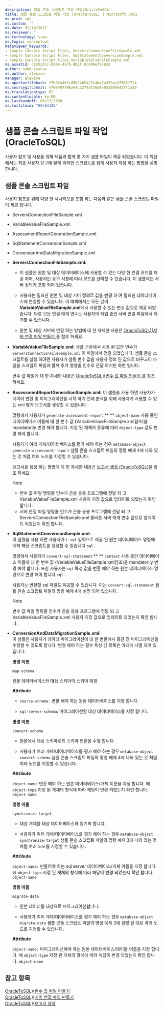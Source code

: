 ```yaml
---
description: 샘플 콘솔 스크립트 파일 작업(OracleToSQL)
title: 샘플 콘솔 스크립트 파일 작업 (OracleToSQL) | Microsoft Docs
ms.prod: sql
ms.custom: ''
ms.date: 01/19/2017
ms.reviewer: ''
ms.technology: ssma
ms.topic: conceptual
helpviewer_keywords:
- Sample Console Script Files, ServersConnectionFileSample.xml
- Sample Console Script Files, SqlStatementConversionSample.xml
- Sample Console Script Files,VariableValueFileSample.xml
ms.assetid: c6202dcc-b994-457b-9b2f-0cd89e79792d
author: nahk-ivanov
ms.author: alexiva
manager: alexiva
ms.openlocfilehash: f7b9fa46fcd5b24b5427c4ba7a359ac37565f724
ms.sourcegitcommit: e700497f962e4c2274df16d9e651059b42ff1a10
ms.translationtype: MT
ms.contentlocale: ko-KR
ms.lasthandoff: 08/17/2020
ms.locfileid: "88463185"
---
```

# <a name="working-with-the-sample-console-script-files-oracletosql"></a>샘플 콘솔 스크립트 파일 작업(OracleToSQL)
사용자 참조 및 사용을 위해 제품과 함께 몇 가지 샘플 파일이 제공 되었습니다. 이 섹션에서는 최종 사용자 요구에 맞게 이러한 스크립트를 쉽게 사용자 지정 하는 방법을 설명 합니다.  
  
## <a name="sample-console-script-files"></a>샘플 콘솔 스크립트 파일  
사용자 참조를 위해 다양 한 시나리오를 포함 하는 다음과 같은 샘플 콘솔 스크립트 파일이 제공 됩니다.  
  
-   ServersConnectionFileSample.xml  
  
-   VariableValueFileSample.xml  
  
-   AssessmentReportGenerationSample.xml  
  
-   SqlStatementConversionSample.xml  
  
-   ConversionAndDataMigrationSample.xml  
  
-   **ServersConnectionFileSample.xml:**  
  
    -   이 샘플은 원본 및 대상 데이터베이스에 사용할 수 있는 다양 한 연결 모드를 제공 하며, 사용자는 요구 사항에 따라 모드를 선택할 수 있습니다. 이 샘플에는 서버 정의가 포함 되어 있습니다.  
  
    -   사용자는 필요한 원본 및 대상 서버 정의로 값을 변경 하 여 필요한 데이터베이스에 연결할 수 있습니다. 이 예제에서는 모든 값이 **VariableValueFileSample.xml**에서 사용할 수 있는 변수 값으로 제공 되었습니다.  다른 모든 연결 매개 변수는 사용자의 작업 중인 서버 연결 파일에서 제거할 수 있습니다.  
  
    -   원본 및 대상 서버에 연결 하는 방법에 대 한 자세한 내용은 [OracleToSQL&#41;&#40;서버 연결 파일 만들기 ](../../ssma/oracle/creating-the-server-connection-files-oracletosql.md) 를 참조 하세요.  
  
-   **VariableValueFileSample.xml:** 샘플 콘솔에서 사용 된 모든 변수가 `ServersConnectionFileSample.xml` 이 파일에서 정렬 되었습니다. 샘플 콘솔 스크립트를 실행 하려면 사용자가 샘플 변수 값을 사용자 정의 된 값으로 바꾸고이 파일을 스크립트 파일과 함께 추가 명령줄 인수로 전달 하기만 하면 됩니다.  
  
    변수 값 파일에 대 한 자세한 내용은 [OracleToSQL&#41;&#40;변수 값 파일 만들기 ](../../ssma/oracle/creating-variable-value-files-oracletosql.md)를 참조 하세요.  
  
-   **AssessmentReportGenerationSample.xml:** 이 샘플을 사용 하면 사용자가 데이터 변환 및 마이그레이션을 시작 하기 전에 분석을 위해 사용자가 사용할 수 있는 xml 평가 보고서를 생성할 수 있습니다.  
  
    명령에서 사용자가 `generate-assessment-report` ** ** `object-name` 사용 중인 데이터베이스 이름에 대 한 변수 값 (VariableValueFileSample.xml참조)을 mandatorily 변경 해야 합니다. 지정 된 개체의 종류에 따라 `object-type` 값도 변경 해야 합니다.  
  
    사용자가 여러 개체/데이터베이스를 평가 해야 하는 경우 `metabase-object` `generate-assessment-report` 샘플 콘솔 스크립트 파일의 명령 예제 4에 나와 있는 것 처럼 여러 노드를 지정할 수 있습니다.  
  
    보고서를 생성 하는 방법에 대 한 자세한 내용은 [보고서 생성 &#40;OracleToSQL&#41;](../../ssma/oracle/generating-reports-oracletosql.md)을 참조 하세요.  
  
    > [!NOTE]  
    > -   변수 값 파일 명령줄 인수가 콘솔 응용 프로그램에 전달 되 고 VariableValueFileSample.xml 사용자 지정 값으로 업데이트 되었는지 확인 합니다.  
    > -   서버 연결 파일 명령줄 인수가 콘솔 응용 프로그램에 전달 되 고 ServersConnectionFileSample.xml 올바른 서버 매개 변수 값으로 업데이트 되었는지 확인 합니다.  
  
-   **SqlStatementConversionSample.xml:**  
    이 샘플을 사용 하면 사용자가 `t-sql` 입력으로 제공 된 원본 데이터베이스 명령에 대해 해당 스크립트를 생성할 수 있습니다 `sql` .  
  
    명령에서 사용자가 `convert-sql-statement` ** ** `context` 사용 중인 데이터베이스 이름에 대 한 변수 값 (VariableValueFileSample.xml참조)을 mandatorily 변경 해야 합니다. 또한 사용자는 `sql` 특성 값을 변환 해야 하는 원본 데이터베이스 명령으로 변경 해야 합니다 `sql` .  
  
    사용자는 변환할 sql 파일도 제공할 수 있습니다. 이는 `convert-sql-statement` 샘플 콘솔 스크립트 파일의 명령 예제 4에 설명 되어 있습니다.  
  
    > [!NOTE]  
    > 변수 값 파일 명령줄 인수가 콘솔 응용 프로그램에 전달 되 고 VariableValueFileSample.xml 사용자 지정 값으로 업데이트 되었는지 확인 합니다.  
  
-   **ConversionAndDataMigrationSample.xml:**  
     이 샘플은 사용자가 데이터 마이그레이션에 대 한 변환에서 종단 간 마이그레이션을 수행할 수 있도록 합니다. 변경 해야 하는 필수 특성 값 목록은 아래에 나열 되어 있습니다.  
  
    **명령 이름**  
  
    `map-schema`  
  
    원본 데이터베이스와 대상 스키마의 스키마 매핑  
  
    **Attribute**  
  
    -   `source-schema:` 변환 해야 하는 원본 데이터베이스를 지정 합니다.  
  
    -   `sql-server-schema`: 마이그레이션할 대상 데이터베이스를 지정 합니다.  
  
    **명령 이름**  
  
    `convert-schema`  
  
    -   원본에서 대상 스키마로의 스키마 변환을 수행 합니다.  
  
    -   사용자가 여러 개체/데이터베이스를 평가 해야 하는 경우 `metabase-object` `convert-schema` 샘플 콘솔 스크립트 파일의 명령 예제 4에 나와 있는 것 처럼 여러 노드를 지정할 수 있습니다.  
  
    **Attribute**  
  
    `object-name`: 변환 해야 하는 원본 데이터베이스/개체 이름을 지정 합니다. 에 `object-type` 지정 된 개체의 형식에 따라 해당이 변경 되었는지 확인 합니다. `object-name`  
  
    **명령 이름**  
  
    `synchronize-target`  
  
    -   대상 개체를 대상 데이터베이스와 동기화 합니다.  
  
    -   사용자가 여러 개체/데이터베이스를 평가 해야 하는 경우 `metabase-object` `synchronize-target` 샘플 콘솔 스크립트 파일의 명령 예제 3에 나와 있는 것 처럼 여러 노드를 지정할 수 있습니다.  
  
    **Attribute**  
  
    `object-name:` 만들어야 하는 sql server 데이터베이스/개체 이름을 지정 합니다. 에 `object-type` 지정 된 개체의 형식에 따라 해당이 변경 되었는지 확인 합니다. `object-name`  
  
    **명령 이름**  
  
    `migrate-data`  
  
    -   원본 데이터를 대상으로 마이그레이션합니다.  
  
    -   사용자가 여러 개체/데이터베이스를 평가 해야 하는 경우 `metabase-object` `migrate-data` 샘플 콘솔 스크립트 파일의 명령 예제 2에 설명 된 대로 여러 노드를 지정할 수 있습니다.  
  
    **Attribute**  
  
    `object-name:` 마이그레이션해야 하는 원본 데이터베이스/테이블 이름을 지정 합니다. 에 `object-type` 지정 된 개체의 형식에 따라 해당이 변경 되었는지 확인 합니다. `object-name`  
  
## <a name="see-also"></a>참고 항목  
[OracleToSQL&#41;&#40;변수 값 파일 만들기 ](../../ssma/oracle/creating-variable-value-files-oracletosql.md)  
[OracleToSQL&#41;&#40;서버 연결 파일 만들기 ](../../ssma/oracle/creating-the-server-connection-files-oracletosql.md)  
[OracleToSQL&#41;&#40;보고서 생성 ](../../ssma/oracle/generating-reports-oracletosql.md)  
  
